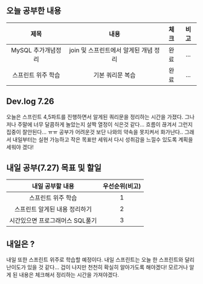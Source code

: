 ## 오늘 공부한 내용

 |제목|내용|체크|비고|
|:------:|:------:|:------:|:------:|
|MySQL 추가개념정리|join 및 스프린트에서 알게된 개념 정리|완료|...|
|스프린트 위주 학습|기본 쿼리문 복습|완료|...|


## Dev.log 7.26

오늘은 스프린트 4,5파트를 진행하면서 알게된 쿼리문을 정리하는 시간을 가졌다. 그나저나 주말에 너무 달콤하게 놀았는지 살짝 열정이 식은것 같다... 흐름이 끊겨서 그런지 집중이 잘안된다... ㅠㅠ 공부가 어려운것 보단 나와의 약속을 못지켜서 화가난다.. 그래서 내일부터는 실현 가능하고 작은 목표만 세워서 다시 성취감을 느낄수 있도록 계획을 세워야 겠다! 


## 내일 공부(7.27) 목표 및 할일

내일 공부할 내용        |  우선순위(비고)
:------------------:|:------------------:
스프린트 위주 학습|1
스프린트 알게된 내용 정리하기|2
시간있으면 프로그래머스 SQL풀기|3


## 내일은 ?

내일 또한 스프린트 위주로 학습할 예정이다. 내일 스프린트는 오늘 한 스프린트와 달리 난이도가 있을 것 같다... 겁이 나지만 천천히 확실히 알아가도록 해야겠다! 모르거나 알게 된 내용은 체크해서 정리하는 시간을 가져야겠다.